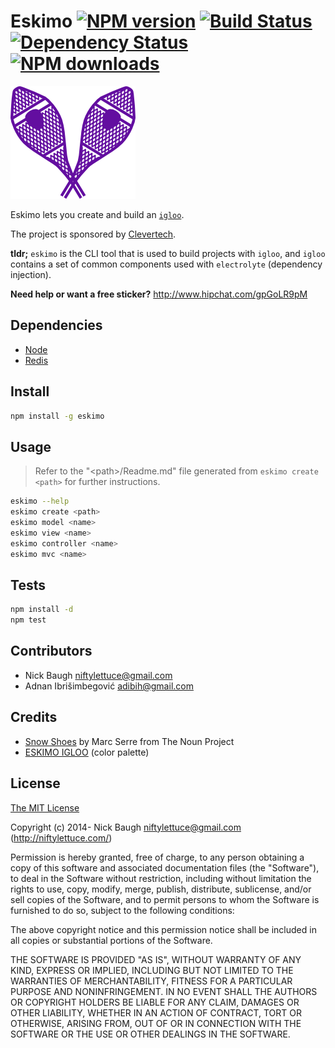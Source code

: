 
# Eskimo [![NPM version][npm-image]][npm-url] [![Build Status][travis-image]][travis-url] [![Dependency Status][depstat-image]][depstat-url] [![NPM downloads][npm-downloads]][npm-url]

![Eskimo](/eskimo.png?raw=true)

Eskimo lets you create and build an [`igloo`](https://github.com/niftylettuce/igloo).

The project is sponsored by [Clevertech](http://clevertech.biz).

**tldr;** `eskimo` is the CLI tool that is used to build projects with `igloo`, and `igloo` contains a set of common components used with `electrolyte` (dependency injection).

**Need help or want a free sticker?** <http://www.hipchat.com/gpGoLR9pM>


## Dependencies

* [Node](http://nodejs.org)
* [Redis](http://redis.io/)


## Install

```bash
npm install -g eskimo
```


## Usage

> Refer to the "\<path\>/Readme.md" file generated from `eskimo create <path>` for further instructions.

```bash
eskimo --help
eskimo create <path>
eskimo model <name>
eskimo view <name>
eskimo controller <name>
eskimo mvc <name>
```


## Tests

```bash
npm install -d
npm test
```


## Contributors

* Nick Baugh <niftylettuce@gmail.com>
* Adnan Ibrišimbegović <adibih@gmail.com>


## Credits

* [Snow Shoes](http://thenounproject.com/term/snow-shoes/2678/) by Marc Serre from The Noun Project
* [ESKIMO IGLOO](http://www.colourlovers.com/palette/1933518/ESKIMO_IGLOO) (color palette)

[npm-url]: https://npmjs.org/package/eskimo
[npm-image]: http://img.shields.io/npm/v/eskimo.svg?style=flat
[npm-downloads]: http://img.shields.io/npm/dm/eskimo.svg?style=flat

[travis-url]: http://travis-ci.org/niftylettuce/eskimo
[travis-image]: http://img.shields.io/travis/niftylettuce/eskimo.svg?style=flat

[depstat-url]: https://gemnasium.com/niftylettuce/eskimo
[depstat-image]: http://img.shields.io/gemnasium/niftylettuce/eskimo.svg?style=flat

## License

[The MIT License](http://en.wikipedia.org/wiki/MIT_License)

Copyright (c) 2014- Nick Baugh niftylettuce@gmail.com (http://niftylettuce.com/)

Permission is hereby granted, free of charge, to any person obtaining a copy of this software and associated documentation files (the "Software"), to deal in the Software without restriction, including without limitation the rights to use, copy, modify, merge, publish, distribute, sublicense, and/or sell copies of the Software, and to permit persons to whom the Software is furnished to do so, subject to the following conditions:

The above copyright notice and this permission notice shall be included in all copies or substantial portions of the Software.

THE SOFTWARE IS PROVIDED "AS IS", WITHOUT WARRANTY OF ANY KIND, EXPRESS OR IMPLIED, INCLUDING BUT NOT LIMITED TO THE WARRANTIES OF MERCHANTABILITY, FITNESS FOR A PARTICULAR PURPOSE AND NONINFRINGEMENT. IN NO EVENT SHALL THE AUTHORS OR COPYRIGHT HOLDERS BE LIABLE FOR ANY CLAIM, DAMAGES OR OTHER LIABILITY, WHETHER IN AN ACTION OF CONTRACT, TORT OR OTHERWISE, ARISING FROM, OUT OF OR IN CONNECTION WITH THE SOFTWARE OR THE USE OR OTHER DEALINGS IN THE SOFTWARE.

